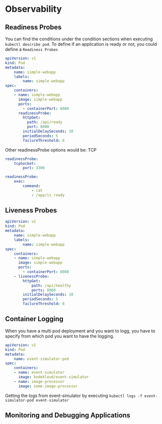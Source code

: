 # Observability

## Readiness Probes

You can find the conditions under the condition sections when executing `kubectl describe pod`.
To define if an application is ready or not, you could define a `Readiness Probes`

```yaml
apiVersion: v1
kind: Pod
metadata:
    name: simple-webapp
    labels:
        name: simple-webapp
spec:
    containers:
    - name: simple-webapp
      image: simple-webapp
      ports:
        - containerPort: 8080
      readinessProbe:
        httpGet:
          path: /api/ready
          port: 8080
        initialDelaySeconds: 10
        periodSeconds: 5
        failureThreshold: 8
```

Other readinessProbe options would be:
TCP

```yaml
readinessProbe:
    tcpSocket:
        port: 3306
```

```yaml
readinessProbe:
    exec:
        command:
            - cat
            - /app/is_ready
```

## Liveness Probes

```yaml
apiVersion: v1
kind: Pod
metadata:
    name: simple-webapp
    labels:
        name: simple-webapp
spec:
    containers:
    - name: simple-webapp
      image: simple-webapp
      ports:
        - containerPort: 8080
    - livenessProbe:
        httpGet:
            path: /api/healthy
            ports: 8080
        initialDelaySeconds: 10
        periodSeconds: 5
        failureThreshold: 8
```

## Container Logging

When you have a multi pod deployment and you want to logg, you have to specify from which pod you want to have the logging.

```yaml
apiVersion: v1
kind: Pod
metadata:
    name: event-simulator-pod
spec:
    containers:
    - name: event-simulator
      image: kodekloud/event-simulator
    - name: image-processor
      image: some-image-processor
```

Getting the logs from event-simulator by executing `kubectl logs -f event-simulator-pod event-simulator`

## Monitoring and Debugging Applications
